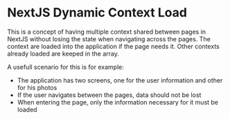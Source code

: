 # NextJS Dynamic Context Load

This is a concept of having multiple context shared between pages in NextJS without losing the state when navigating across the pages. The context are loaded into the application if the page needs it. Other contexts already loaded are keeped in the array.

A usefull scenario for this is for example:

- The application has two screens, one for the user information and other for his photos
- If the user navigates between the pages, data should not be lost
- When entering the page, only the information necessary for it must be loaded
